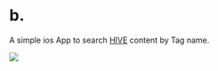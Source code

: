 # b.
A simple ios App to search [HIVE](https://hive.blog/trending) content by Tag name.

![](readmeImages/b.gif)
